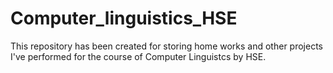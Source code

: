 # Computer_linguistics_HSE

This repository has been created for storing home works and other projects I've performed for the course of Computer Linguistcs by HSE. 
